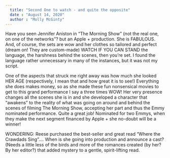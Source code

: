 ```yaml
---
  title: "Second One to watch - and quite the opposite"
  date : "August 14, 2020"
  author : "Molly McGinty"
---
```


Have you seen Jennifer Aniston in “The Morning Show” (not the real one, on one of the networks”? but an Apple + production. She is FABULOUS. And, of course, the sets are wow and her clothes so tailored and perfect (dream on! They are custom-made) 
WATCH IF YOU CAN STAND the language, the harshness behind the scenes, then you’re set. I found the language rather unnecessary in many of the instances, but it was not my script. 

One of the aspects that struck me right away was how much she looked HER AGE (respectively, I mean that and how great it is to see!) 
Everything she does makes money, so as she made these fun nonsensical movies to get to this grand performance I say a three times WOW! Her very presence changes all the scenes she is in and she developed a character that “awakens” to the reality of what was going on around and behind the scenes of filming The Morning Show, accepting her part and thus the Emmy nominated performance. Quite a great job! Nominated for two Emmys, when they make the next segment financed by Apple + she no-doubt will be a winner! 


WONDERING: Reese purchased the best-seller and great read “Where the Crawdads Sing”…. When is she going into production and announce a cast? (Needs a little less of the birds and more of the romances created (by her? By her editor?) that added mystery to a gentle, spirit-lifting read.
